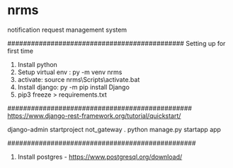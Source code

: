 # nrms
notification request management system

#############################################
Setting up for first time
1. Install python
2. Setup virtual env : py -m venv nrms
3. activate: source nrms\Scripts\activate.bat
4. Install django: py -m pip install Django
5. pip3 freeze > requirements.txt

###############################################
https://www.django-rest-framework.org/tutorial/quickstart/

django-admin startproject not_gateway .
python manage.py startapp app



################################################
1. Install postgres - https://www.postgresql.org/download/

